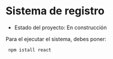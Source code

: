 <h1> Sistema de registro</h1>

- Estado del proyecto: En construcción 

Para el ejecutar el sistema, debes poner:

``` npm istall react```
